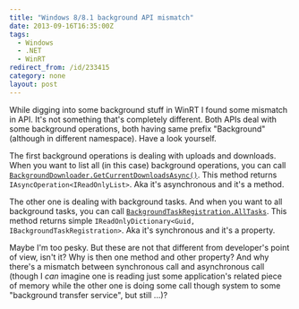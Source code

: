 ```yaml
---
title: "Windows 8/8.1 background API mismatch"
date: 2013-09-16T16:35:00Z
tags:
  - Windows
  - .NET
  - WinRT
redirect_from: /id/233415
category: none
layout: post
---
```

While digging into some background stuff in WinRT I found some mismatch in API. It's not something that's completely different. Both APIs deal with some background operations, both having same prefix "Background" (although in different namespace). Have a look yourself.

<!-- excerpt -->

The first background operations is dealing with uploads and downloads. When you want to list all (in this case) background operations, you can call [`BackgroundDownloader.GetCurrentDownloadsAsync()`][1]. This method returns `IAsyncOperation<IReadOnlyList>`. Aka it's asynchronous and it's a method.

The other one is dealing with background tasks. And when you want to all background tasks, you can call [`BackgroundTaskRegistration.AllTasks`][2]. This method returns simple `IReadOnlyDictionary<Guid, IBackgroundTaskRegistration>`. Aka it's synchronous and it's a property.

Maybe I'm too pesky. But these are not that different from developer's point of view, isn't it? Why is then one method and other property? And why there's a mismatch between synchronous call and asynchronous call (though I _can_ imagine one is reading just some application's related piece of memory while the other one is doing some call though system to some "background transfer service", but still ...)?

[1]: http://msdn.microsoft.com/en-US/library/windows/apps/br207128
[2]: http://msdn.microsoft.com/en-us/library/windows/apps/windows.applicationmodel.background.backgroundtaskregistration.alltasks.aspx